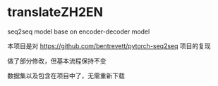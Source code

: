 # translateZH2EN
seq2seq model base on encoder-decoder model

本项目是对 https://github.com/bentrevett/pytorch-seq2seq 项目的复现

做了部分修改，但基本流程保持不变

数据集以及包含在项目中了，无需重新下载
